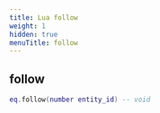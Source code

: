 ```yaml
---
title: Lua follow
weight: 1
hidden: true
menuTitle: follow
---
```

## follow
```lua
eq.follow(number entity_id) -- void
```